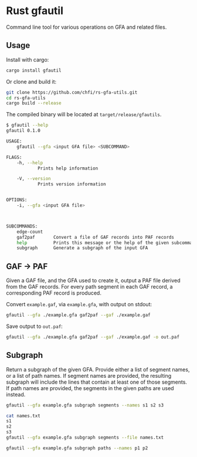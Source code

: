 Rust gfautil
================

Command line tool for various operations on GFA and related files.

## Usage

Install with cargo:

```bash
cargo install gfautil
```

Or clone and build it:

```bash
git clone https://github.com/chfi/rs-gfa-utils.git
cd rs-gfa-utils
cargo build --release
```

The compiled binary will be located at `target/release/gfautils`.

```bash
$ gfautil --help
gfautil 0.1.0

USAGE:
    gfautil --gfa <input GFA file> <SUBCOMMAND>

FLAGS:
    -h, --help
            Prints help information

    -V, --version
            Prints version information


OPTIONS:
    -i, --gfa <input GFA file>



SUBCOMMANDS:
    edge-count
    gaf2paf       Convert a file of GAF records into PAF records
    help          Prints this message or the help of the given subcommand(s)
    subgraph      Generate a subgraph of the input GFA
```


## GAF -> PAF

Given a GAF file, and the GFA used to create it, output a PAF file
derived from the GAF records. For every path segment in each GAF
record, a corresponding PAF record is produced.

Convert `example.gaf`, via `example.gfa`, with output on stdout:

```bash
gfautil --gfa ./example.gfa gaf2paf --gaf ./example.gaf
```

Save output to `out.paf`:

```bash
gfautil --gfa ./example.gfa gaf2paf --gaf ./example.gaf -o out.paf
```

## Subgraph

Return a subgraph of the given GFA. Provide either a list of segment
names, or a list of path names. If segment names are provided, the
resulting subgraph will include the lines that contain at least one
of those segments. If path names are provided, the segments in the
given paths are used instead.

```bash
gfautil --gfa example.gfa subgraph segments --names s1 s2 s3
```

```bash
cat names.txt
s1
s2
s3
gfautil --gfa example.gfa subgraph segments --file names.txt
```

```bash
gfautil --gfa example.gfa subgraph paths --names p1 p2
```
